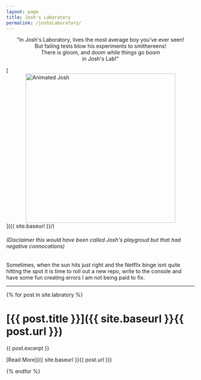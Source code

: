 ```yaml
---
layout: page
title: Josh's Laboratory
permalink: /joshsLaboratory/
---
```

<p style="text-align:center">"In Josh's Laboratory, lives the most average boy you've ever seen! <br>
But failing tests blow his experiments to smithereens! <br>
There is gloom, and doom while things go boom <br>
in Josh's Lab!" </p>

[<img src="{{ site.baseurl }}/images/dexterLab.jpeg" alt="Animated Josh" 
    style="width: 400px; 
    display: block;
    margin-left: auto;
    margin-right: auto;"/>]({{ site.baseurl }}/)

<h6>(Disclaimer this would have been called Josh's playgroud but that had negative connocations)</h6>

Sometimes, when the sun hits just right and the Netflix binge isnt quite hitting the spot it is time to roll out a new repo,
write to the console and have some fun creating errors I am not being paid to fix.

-----------------------------------

{% for post in site.labratory %}

[{{ post.title }}]({{ site.baseurl }}{{ post.url }})
====================================================

{{ post.excerpt }}

[Read More]({{ site.baseurl }}{{ post.url }})

{% endfor %}